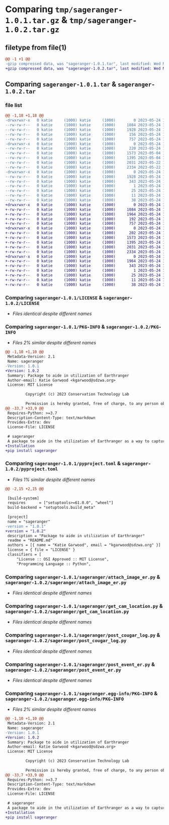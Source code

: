 # Comparing `tmp/sageranger-1.0.1.tar.gz` & `tmp/sageranger-1.0.2.tar.gz`

## filetype from file(1)

```diff
@@ -1 +1 @@
-gzip compressed data, was "sageranger-1.0.1.tar", last modified: Wed May 24 18:49:34 2023, max compression
+gzip compressed data, was "sageranger-1.0.2.tar", last modified: Wed May 24 19:01:22 2023, max compression
```

## Comparing `sageranger-1.0.1.tar` & `sageranger-1.0.2.tar`

### file list

```diff
@@ -1,18 +1,18 @@
-drwxrwxr-x   0 katie     (1000) katie     (1000)        0 2023-05-24 18:49:34.933669 sageranger-1.0.1/
--rw-rw-r--   0 katie     (1000) katie     (1000)     1084 2023-05-24 18:18:08.000000 sageranger-1.0.1/LICENSE
--rw-rw-r--   0 katie     (1000) katie     (1000)     1928 2023-05-24 18:49:34.933669 sageranger-1.0.1/PKG-INFO
--rw-rw-r--   0 katie     (1000) katie     (1000)      156 2023-05-24 18:22:24.000000 sageranger-1.0.1/README.md
--rw-rw-r--   0 katie     (1000) katie     (1000)      757 2023-05-24 18:48:45.000000 sageranger-1.0.1/pyproject.toml
-drwxrwxr-x   0 katie     (1000) katie     (1000)        0 2023-05-24 18:49:34.933669 sageranger-1.0.1/sageranger/
--rw-rw-r--   0 katie     (1000) katie     (1000)      220 2023-05-24 18:42:52.000000 sageranger-1.0.1/sageranger/__init__.py
--rw-rw-r--   0 katie     (1000) katie     (1000)     1573 2023-05-04 16:02:14.000000 sageranger-1.0.1/sageranger/attach_image_er.py
--rw-rw-r--   0 katie     (1000) katie     (1000)     1395 2023-05-04 16:02:14.000000 sageranger-1.0.1/sageranger/get_cam_location.py
--rw-rw-r--   0 katie     (1000) katie     (1000)     2031 2023-05-22 18:27:58.000000 sageranger-1.0.1/sageranger/post_cougar_log.py
--rw-rw-r--   0 katie     (1000) katie     (1000)     2334 2023-05-22 18:28:14.000000 sageranger-1.0.1/sageranger/post_event_er.py
-drwxrwxr-x   0 katie     (1000) katie     (1000)        0 2023-05-24 18:49:34.933669 sageranger-1.0.1/sageranger.egg-info/
--rw-rw-r--   0 katie     (1000) katie     (1000)     1928 2023-05-24 18:49:34.000000 sageranger-1.0.1/sageranger.egg-info/PKG-INFO
--rw-rw-r--   0 katie     (1000) katie     (1000)      343 2023-05-24 18:49:34.000000 sageranger-1.0.1/sageranger.egg-info/SOURCES.txt
--rw-rw-r--   0 katie     (1000) katie     (1000)        1 2023-05-24 18:49:34.000000 sageranger-1.0.1/sageranger.egg-info/dependency_links.txt
--rw-rw-r--   0 katie     (1000) katie     (1000)       25 2023-05-24 18:49:34.000000 sageranger-1.0.1/sageranger.egg-info/requires.txt
--rw-rw-r--   0 katie     (1000) katie     (1000)       11 2023-05-24 18:49:34.000000 sageranger-1.0.1/sageranger.egg-info/top_level.txt
--rw-rw-r--   0 katie     (1000) katie     (1000)       38 2023-05-24 18:49:34.933669 sageranger-1.0.1/setup.cfg
+drwxrwxr-x   0 katie     (1000) katie     (1000)        0 2023-05-24 19:01:22.720730 sageranger-1.0.2/
+-rw-rw-r--   0 katie     (1000) katie     (1000)     1084 2023-05-24 18:18:08.000000 sageranger-1.0.2/LICENSE
+-rw-rw-r--   0 katie     (1000) katie     (1000)     1964 2023-05-24 19:01:22.720730 sageranger-1.0.2/PKG-INFO
+-rw-rw-r--   0 katie     (1000) katie     (1000)      192 2023-05-24 18:55:09.000000 sageranger-1.0.2/README.md
+-rw-rw-r--   0 katie     (1000) katie     (1000)      757 2023-05-24 19:00:29.000000 sageranger-1.0.2/pyproject.toml
+drwxrwxr-x   0 katie     (1000) katie     (1000)        0 2023-05-24 19:01:22.720730 sageranger-1.0.2/sageranger/
+-rw-rw-r--   0 katie     (1000) katie     (1000)      202 2023-05-24 18:55:09.000000 sageranger-1.0.2/sageranger/__init__.py
+-rw-rw-r--   0 katie     (1000) katie     (1000)     1573 2023-05-24 18:55:09.000000 sageranger-1.0.2/sageranger/attach_image_er.py
+-rw-rw-r--   0 katie     (1000) katie     (1000)     1395 2023-05-24 18:55:09.000000 sageranger-1.0.2/sageranger/get_cam_location.py
+-rw-rw-r--   0 katie     (1000) katie     (1000)     2031 2023-05-24 18:55:09.000000 sageranger-1.0.2/sageranger/post_cougar_log.py
+-rw-rw-r--   0 katie     (1000) katie     (1000)     2334 2023-05-24 18:55:09.000000 sageranger-1.0.2/sageranger/post_event_er.py
+drwxrwxr-x   0 katie     (1000) katie     (1000)        0 2023-05-24 19:01:22.720730 sageranger-1.0.2/sageranger.egg-info/
+-rw-rw-r--   0 katie     (1000) katie     (1000)     1964 2023-05-24 19:01:22.000000 sageranger-1.0.2/sageranger.egg-info/PKG-INFO
+-rw-rw-r--   0 katie     (1000) katie     (1000)      343 2023-05-24 19:01:22.000000 sageranger-1.0.2/sageranger.egg-info/SOURCES.txt
+-rw-rw-r--   0 katie     (1000) katie     (1000)        1 2023-05-24 19:01:22.000000 sageranger-1.0.2/sageranger.egg-info/dependency_links.txt
+-rw-rw-r--   0 katie     (1000) katie     (1000)       25 2023-05-24 19:01:22.000000 sageranger-1.0.2/sageranger.egg-info/requires.txt
+-rw-rw-r--   0 katie     (1000) katie     (1000)       11 2023-05-24 19:01:22.000000 sageranger-1.0.2/sageranger.egg-info/top_level.txt
+-rw-rw-r--   0 katie     (1000) katie     (1000)       38 2023-05-24 19:01:22.720730 sageranger-1.0.2/setup.cfg
```

### Comparing `sageranger-1.0.1/LICENSE` & `sageranger-1.0.2/LICENSE`

 * *Files identical despite different names*

### Comparing `sageranger-1.0.1/PKG-INFO` & `sageranger-1.0.2/PKG-INFO`

 * *Files 2% similar despite different names*

```diff
@@ -1,10 +1,10 @@
 Metadata-Version: 2.1
 Name: sageranger
-Version: 1.0.1
+Version: 1.0.2
 Summary: Package to aide in utilization of Earthranger
 Author-email: Katie Garwood <kgarwood@sdzwa.org>
 License: MIT License
         
         Copyright (c) 2023 Conservation Technology Lab
         
         Permission is hereby granted, free of charge, to any person obtaining a copy
@@ -33,7 +33,9 @@
 Requires-Python: >=3.7
 Description-Content-Type: text/markdown
 Provides-Extra: dev
 License-File: LICENSE
 
 # sageranger
 A package to aide in the utilization of Earthranger as a way to capture and display data of interest from camera traps and other data loggers.
+Installation
+pip install sageranger
```

### Comparing `sageranger-1.0.1/pyproject.toml` & `sageranger-1.0.2/pyproject.toml`

 * *Files 1% similar despite different names*

```diff
@@ -2,15 +2,15 @@
 
 [build-system]
 requires      = ["setuptools>=61.0.0", "wheel"]
 build-backend = "setuptools.build_meta"
 
 [project]
 name = "sageranger"
-version = "1.0.1"
+version = "1.0.2"
 description = "Package to aide in utilization of Earthranger"
 readme = "README.md"
 authors = [{ name = "Katie Garwood", email = "kgarwood@sdzwa.org" }]
 license = { file = "LICENSE" }
 classifiers = [
     "License :: OSI Approved :: MIT License",
     "Programming Language :: Python",
```

### Comparing `sageranger-1.0.1/sageranger/attach_image_er.py` & `sageranger-1.0.2/sageranger/attach_image_er.py`

 * *Files identical despite different names*

### Comparing `sageranger-1.0.1/sageranger/get_cam_location.py` & `sageranger-1.0.2/sageranger/get_cam_location.py`

 * *Files identical despite different names*

### Comparing `sageranger-1.0.1/sageranger/post_cougar_log.py` & `sageranger-1.0.2/sageranger/post_cougar_log.py`

 * *Files identical despite different names*

### Comparing `sageranger-1.0.1/sageranger/post_event_er.py` & `sageranger-1.0.2/sageranger/post_event_er.py`

 * *Files identical despite different names*

### Comparing `sageranger-1.0.1/sageranger.egg-info/PKG-INFO` & `sageranger-1.0.2/sageranger.egg-info/PKG-INFO`

 * *Files 2% similar despite different names*

```diff
@@ -1,10 +1,10 @@
 Metadata-Version: 2.1
 Name: sageranger
-Version: 1.0.1
+Version: 1.0.2
 Summary: Package to aide in utilization of Earthranger
 Author-email: Katie Garwood <kgarwood@sdzwa.org>
 License: MIT License
         
         Copyright (c) 2023 Conservation Technology Lab
         
         Permission is hereby granted, free of charge, to any person obtaining a copy
@@ -33,7 +33,9 @@
 Requires-Python: >=3.7
 Description-Content-Type: text/markdown
 Provides-Extra: dev
 License-File: LICENSE
 
 # sageranger
 A package to aide in the utilization of Earthranger as a way to capture and display data of interest from camera traps and other data loggers.
+Installation
+pip install sageranger
```


